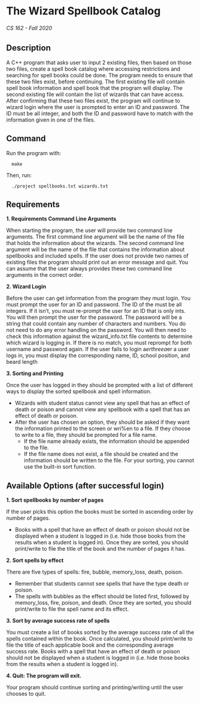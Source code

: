 # The Wizard Spellbook Catalog
###### CS 162 - Fall 2020

## Description
A C++ program that asks user to input 2 existing files, then based on those two files, create a spell book catalog where accessing restrictions and searching for spell books could be done. The program needs to ensure that these two files exist, before continuing. The first existing file will contain spell book information and spell book that the program will display. The second existing file will contain the list of wizards that can have access. After confirming that these two files exist, the program will continue to wizard login where the user is prompted to enter an ID and password. The ID must be all integer, and both the ID and password have to match with the information given in one of the files.

## Command 

Run the program with: 

      make

Then, run: 

      ./project spellbooks.txt wizards.txt

## Requirements

**1. Requirements Command Line Arguments**

When starting the program, the user will provide two command line arguments. The first command line argument will be the name of the file that holds the information about the wizards. The second command line argument will be the name of the file that contains the information about spellbooks and included spells. If the user does not provide two names of existing files the program should print out an error message and quit. You can assume that the user always provides these two command line arguments in the correct order.

**2. Wizard Login**

Before the user can get information from the program they must login. You must prompt the user for an ID and password. The ID of the must be all integers. If it isn’t, you must re-prompt the user for an ID that is only ints. You will then prompt the user for the password. The password will be a string that could contain any number of characters and numbers. You do not need to do any error handling on the password. You will then need to check this information against the wizard_info.txt file contents to determine which wizard is logging in. If there is no match, you must reprompt for both username and password again. If the user fails to login a$er three a%empts, you must provide an error message and quit out of the program. (Note: If the user provides an ID that is not all integers that should not count as an error towards the three a%empts that they have to login). A$er a user logs in, you must display the corresponding name, ID, school position, and beard length

**3. Sorting and Printing**

Once the user has logged in they should be prompted with a list of different ways to display the sorted spellbook and spell information. 
- Wizards with student status cannot view any spell that has an effect of death or poison and cannot view any spellbook with a spell that has an effect of death or poison. 
- After the user has chosen an option, they should be asked if they want the information printed to the screen or wri%en to a file. If they choose to write to a file, they should be prompted for a file name. 
  - If the file name already exists, the information should be appended to the file. 
  - If the file name does not exist, a file should be created and the information should be written to the file. For your sorting, you cannot use the built-in sort function.
 
## Available Options (after successful login)

**1. Sort spellbooks by number of pages**
   
  If the user picks this option the books must be sorted in ascending order by number of pages. 
   - Books with a spell that have an effect of death or poison should not be displayed when a student is logged in (i.e. hide those books from the results when a student is logged in). Once they are sorted, you should print/write to file the title of the book and the number of pages it has.
 
**2. Sort spells by effect**

There are five types of spells: fire, bubble, memory_loss, death, poison. 
- Remember that students cannot see spells that have the type death or poison. 
- The spells with bubbles as the effect should be listed first, followed by memory_loss, fire, poison, and death. Once they are sorted, you should print/write to file the spell name and its effect.

**3. Sort by average success rate of spells**

You must create a list of books sorted by the average success rate of all the spells contained within the book. Once calculated, you should print/write to file the title of each applicable book and the corresponding average success rate. Books with a spell that have an effect of death or poison should not be displayed when a student is logged in (i.e. hide those books from the results when a student is logged in).

**4. Quit: The program will exit.**

Your program should continue sorting and printing/writing until the user chooses to quit.

